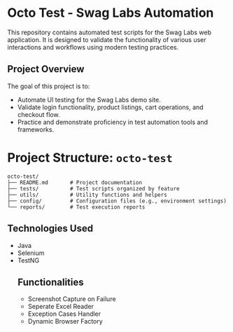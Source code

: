 # Octo Test - Swag Labs Automation

This repository contains automated test scripts for the Swag Labs web application. It is designed to validate the functionality of various user interactions and workflows using modern testing practices.

##  Project Overview

The goal of this project is to:
- Automate UI testing for the Swag Labs demo site.
- Validate login functionality, product listings, cart operations, and checkout flow.
- Practice and demonstrate proficiency in test automation tools and frameworks.

# Project Structure: `octo-test`

```
octo-test/
├── README.md       # Project documentation
├── tests/          # Test scripts organized by feature
├── utils/          # Utility functions and helpers
├── config/         # Configuration files (e.g., environment settings)
└── reports/        # Test execution reports
```


## Technologies Used

- Java
- Selenium
- TestNG
  ## Functionalities
  - Screenshot Capture on Failure
  - Seperate Excel Reader
  - Exception Cases Handler
  - Dynamic Browser Factory 
  
